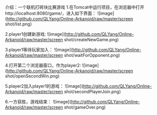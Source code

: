 介绍：一个联机打砖块比赛游戏
1.在Tomcat中运行项目，在浏览器中打开http://localhost:8080/game/，进入如下界面：
![image](http://github.com/QLYang/Online-Arkanoid/raw/master/screen shot/list.png)

2.player1创建新游戏:
![image](http://github.com/QLYang/Online-Arkanoid/raw/master/screen shot/createNewGame.png)

3.player1等待玩家加入：
![image](http://github.com/QLYang/Online-Arkanoid/raw/master/screen shot/waitForOpponent.png)

4.打开第二个浏览器窗口，作为player2:
![image](http://github.com/QLYang/Online-Arkanoid/raw/master/screen shot/openSecondWin.png)

5.player2加入player1的游戏：
![image](http://github.com/QLYang/Online-Arkanoid/raw/master/screen shot/secondPlayerJoin.png)

6.一方获胜，游戏结束：
![image](http://github.com/QLYang/Online-Arkanoid/raw/master/screen shot/gameOver.png)